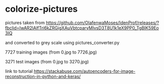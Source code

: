 # colorize-pictures

pictures taken from https://github.com/OlafenwaMoses/IdenProf/releases/?fbclid=IwAR2lAlfTri6kZRGigXAuVbtcparyMIvsD3T8U1k1eX9PP0_TgBIK59Eo3IQ

and converted to grey scale using pictures_converter.py

7727 training images (from 0.jpg to 7726.jpg)

3271 test images (from 0.jpg to 3270.jpg)

link to tutorial https://stackabuse.com/autoencoders-for-image-reconstruction-in-python-and-keras/
